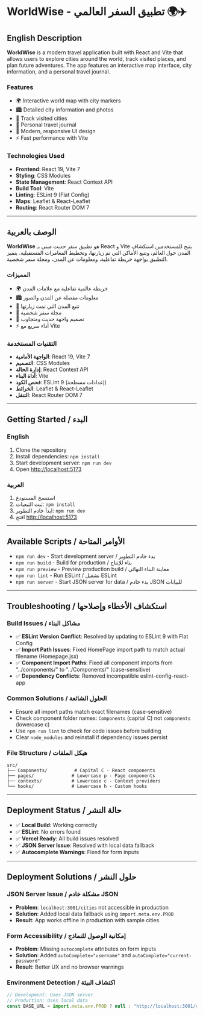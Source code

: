 # WorldWise - تطبيق السفر العالمي 🌍✈️

## English Description

**WorldWise** is a modern travel application built with React and Vite that allows users to explore cities around the world, track visited places, and plan future adventures. The app features an interactive map interface, city information, and a personal travel journal.

### Features

- 🌍 Interactive world map with city markers
- 🏙️ Detailed city information and photos
- 📍 Track visited cities
- 📝 Personal travel journal
- 🎨 Modern, responsive UI design
- ⚡ Fast performance with Vite

### Technologies Used

- **Frontend**: React 19, Vite 7
- **Styling**: CSS Modules
- **State Management**: React Context API
- **Build Tool**: Vite
- **Linting**: ESLint 9 (Flat Config)
- **Maps**: Leaflet & React-Leaflet
- **Routing**: React Router DOM 7

---

## الوصف بالعربية

**WorldWise** هو تطبيق سفر حديث مبني بـ React و Vite يتيح للمستخدمين استكشاف المدن حول العالم، وتتبع الأماكن التي تم زيارتها، وتخطيط المغامرات المستقبلية. يتميز التطبيق بواجهة خريطة تفاعلية، ومعلومات عن المدن، ومجلة سفر شخصية.

### المميزات

- 🌍 خريطة عالمية تفاعلية مع علامات المدن
- 🏙️ معلومات مفصلة عن المدن والصور
- 📍 تتبع المدن التي تمت زيارتها
- 📝 مجلة سفر شخصية
- 🎨 تصميم واجهة حديث ومتجاوب
- ⚡ أداء سريع مع Vite

### التقنيات المستخدمة

- **الواجهة الأمامية**: React 19, Vite 7
- **التصميم**: CSS Modules
- **إدارة الحالة**: React Context API
- **أداة البناء**: Vite
- **فحص الكود**: ESLint 9 (إعدادات مسطحة)
- **الخرائط**: Leaflet & React-Leaflet
- **التنقل**: React Router DOM 7

---

## Getting Started / البدء

### English

1. Clone the repository
2. Install dependencies: `npm install`
3. Start development server: `npm run dev`
4. Open [http://localhost:5173](http://localhost:5173)

### العربية

1. استنسخ المستودع
2. ثبت التبعيات: `npm install`
3. ابدأ خادم التطوير: `npm run dev`
4. افتح [http://localhost:5173](http://localhost:5173)

---

## Available Scripts / الأوامر المتاحة

- `npm run dev` - Start development server / بدء خادم التطوير
- `npm run build` - Build for production / بناء للإنتاج
- `npm run preview` - Preview production build / معاينة البناء النهائي
- `npm run lint` - Run ESLint / تشغيل ESLint
- `npm run server` - Start JSON server for data / بدء خادم JSON للبيانات

---

## Troubleshooting / استكشاف الأخطاء وإصلاحها

### Build Issues / مشاكل البناء

- ✅ **ESLint Version Conflict**: Resolved by updating to ESLint 9 with Flat Config
- ✅ **Import Path Issues**: Fixed HomePage import path to match actual filename (Homepage.jsx)
- ✅ **Component Import Paths**: Fixed all component imports from "../components/" to "../Components/" (case-sensitive)
- ✅ **Dependency Conflicts**: Removed incompatible eslint-config-react-app

### Common Solutions / الحلول الشائعة

- Ensure all import paths match exact filenames (case-sensitive)
- Check component folder names: `Components` (capital C) not `components` (lowercase c)
- Use `npm run lint` to check for code issues before building
- Clear `node_modules` and reinstall if dependency issues persist

### File Structure / هيكل الملفات

```
src/
├── Components/          # Capital C - React components
├── pages/              # Lowercase p - Page components
├── contexts/           # Lowercase c - Context providers
└── hooks/              # Lowercase h - Custom hooks
```

---

## Deployment Status / حالة النشر

- ✅ **Local Build**: Working correctly
- ✅ **ESLint**: No errors found
- ✅ **Vercel Ready**: All build issues resolved
- ✅ **JSON Server Issue**: Resolved with local data fallback
- ✅ **Autocomplete Warnings**: Fixed for form inputs

---

## Deployment Solutions / حلول النشر

### JSON Server Issue / مشكلة خادم JSON

- **Problem**: `localhost:3001/cities` not accessible in production
- **Solution**: Added local data fallback using `import.meta.env.PROD`
- **Result**: App works offline in production with sample cities

### Form Accessibility / إمكانية الوصول للنماذج

- **Problem**: Missing `autocomplete` attributes on form inputs
- **Solution**: Added `autoComplete="username"` and `autoComplete="current-password"`
- **Result**: Better UX and no browser warnings

### Environment Detection / اكتشاف البيئة

```javascript
// Development: Uses JSON server
// Production: Uses local data
const BASE_URL = import.meta.env.PROD ? null : "http://localhost:3001/cities";
```
